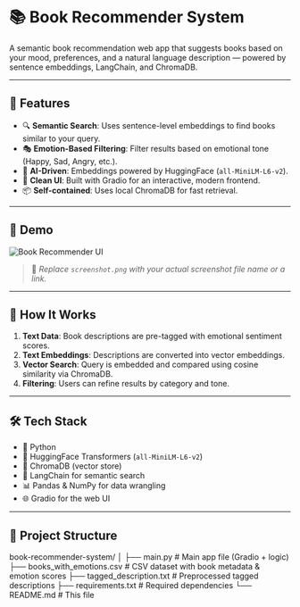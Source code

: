 # 📚 Book Recommender System

A semantic book recommendation web app that suggests books based on your mood, preferences, and a natural language description — powered by sentence embeddings, LangChain, and ChromaDB.

---

## 🌟 Features

- 🔍 **Semantic Search**: Uses sentence-level embeddings to find books similar to your query.
- 🎭 **Emotion-Based Filtering**: Filter results based on emotional tone (Happy, Sad, Angry, etc.).
- 🧠 **AI-Driven**: Embeddings powered by HuggingFace (`all-MiniLM-L6-v2`).
- 🎨 **Clean UI**: Built with Gradio for an interactive, modern frontend.
- 📦 **Self-contained**: Uses local ChromaDB for fast retrieval.

---

## 🚀 Demo

![Book Recommender UI](screenshot.png)

> 📌 _Replace `screenshot.png` with your actual screenshot file name or a link._

---

## 🧠 How It Works

1. **Text Data**: Book descriptions are pre-tagged with emotional sentiment scores.
2. **Text Embeddings**: Descriptions are converted into vector embeddings.
3. **Vector Search**: Query is embedded and compared using cosine similarity via ChromaDB.
4. **Filtering**: Users can refine results by category and tone.

---

## 🛠 Tech Stack

- 🐍 Python
- 🤗 HuggingFace Transformers (`all-MiniLM-L6-v2`)
- 🧱 ChromaDB (vector store)
- 🔗 LangChain for semantic search
- 📊 Pandas & NumPy for data wrangling
- 🌐 Gradio for the web UI

---

## 📁 Project Structure

book-recommender-system/
│
├── main.py # Main app file (Gradio + logic)
├── books_with_emotions.csv # CSV dataset with book metadata & emotion scores
├── tagged_description.txt # Preprocessed tagged descriptions
├── requirements.txt # Required dependencies
└── README.md # This file
